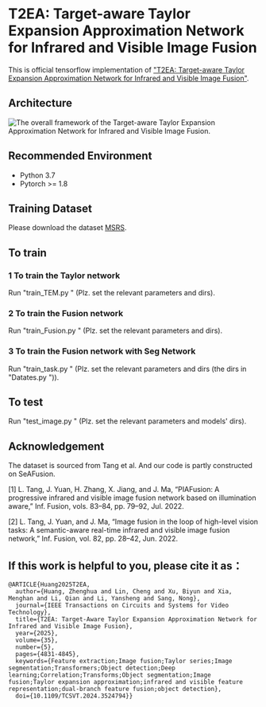 # T2EA: Target-aware Taylor Expansion Approximation Network for Infrared and Visible Image Fusion
This is official tensorflow implementation of ["T2EA: Target-aware Taylor Expansion Approximation Network for Infrared and Visible Image Fusion"](https://ieeexplore.ieee.org/document/10819442).

## Architecture
![The overall framework of the Target-aware Taylor Expansion Approximation Network for Infrared and Visible Image Fusion.](https://github.com/MysterYxby/T2EA/main/framework.jpg)

## Recommended Environment
- Python 3.7
- Pytorch >= 1.8
## Training Dataset
Please download the dataset [MSRS](https://github.com/Linfeng-Tang/MSRS).

## To train
### 1 To train the Taylor network
Run "train_TEM.py " (Plz. set the relevant parameters and dirs).

### 2 To train the Fusion network
Run "train_Fusion.py " (Plz. set the relevant parameters and dirs).

### 3 To train the Fusion network with Seg Network
Run "train_task.py " (Plz. set the relevant parameters and dirs (the dirs in "Datates.py ")).

## To test
Run "test_image.py " (Plz. set the relevant parameters and models' dirs).

## Acknowledgement
The dataset is sourced from Tang et al. And our code is partly constructed on SeAFusion.

[1] L. Tang, J. Yuan, H. Zhang, X. Jiang, and J. Ma, “PIAFusion: A progressive infrared and visible image fusion network based on illumination aware,” Inf. Fusion, vols. 83–84, pp. 79–92, Jul. 2022.

[2] L. Tang, J. Yuan, and J. Ma, “Image fusion in the loop of high-level vision tasks: A semantic-aware real-time infrared and visible image fusion network,” Inf. Fusion, vol. 82, pp. 28–42, Jun. 2022.

## If this work is helpful to you, please cite it as：
```
@ARTICLE{Huang2025T2EA,
  author={Huang, Zhenghua and Lin, Cheng and Xu, Biyun and Xia, Menghan and Li, Qian and Li, Yansheng and Sang, Nong},
  journal={IEEE Transactions on Circuits and Systems for Video Technology}, 
  title={T2EA: Target-Aware Taylor Expansion Approximation Network for Infrared and Visible Image Fusion}, 
  year={2025},
  volume={35},
  number={5},
  pages={4831-4845},
  keywords={Feature extraction;Image fusion;Taylor series;Image segmentation;Transformers;Object detection;Deep learning;Correlation;Transforms;Object segmentation;Image fusion;Taylor expansion approximation;infrared and visible feature representation;dual-branch feature fusion;object detection},
  doi={10.1109/TCSVT.2024.3524794}}
```


